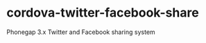 cordova-twitter-facebook-share
==============================

Phonegap 3.x Twitter and Facebook sharing system
